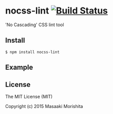 # nocss-lint [![Build Status](https://travis-ci.org/morishitter/nocss-lint.svg)](https://travis-ci.org/morishitter/nocss-lint)

'No Cascading' CSS lint tool

## Install

```shell
$ npm install nocss-lint
```

## Example

## License

The MIT License (MIT)

Copyright (c) 2015 Masaaki Morishita
